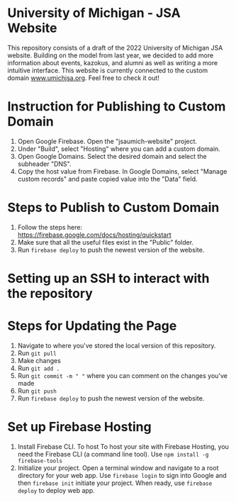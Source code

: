 # University of Michigan - JSA Website

This repository consists of a draft of the 2022 University of Michigan JSA website. Building on the model from last year, we decided to add more information about events, kazokus, and alumni as well as writing a more intuitive interface. This website is currently connected to the custom domain www.umichjsa.org. Feel free to check it out!

# Instruction for Publishing to Custom Domain

1. Open Google Firebase. Open the "jsaumich-website" project.
2. Under "Build", select "Hosting" where you can add a custom domain.
3. Open Google Domains. Select the desired domain and select the subheader "DNS".
4. Copy the host value from Firebase. In Google Domains, select "Manage custom records" and paste copied value into the "Data" field.

# Steps to Publish to Custom Domain

1. Follow the steps here: https://firebase.google.com/docs/hosting/quickstart
2. Make sure that all the useful files exist in the "Public" folder.
3. Run `firebase deploy` to push the newest version of the website.

# Setting up an SSH to interact with the repository

# Steps for Updating the Page

1. Navigate to where you've stored the local version of this repository.
2. Run `git pull`
3. Make changes
4. Run `git add .`
5. Run `git commit -m " "` where you can comment on the changes you've made
6. Run `git push`
7. Run `firebase deploy` to push the newest version of the website.

# Set up Firebase Hosting

1. Install Firebase CLI. To host To host your site with Firebase Hosting, you need the Firebase CLI (a command line tool). Use `npm install -g firebase-tools`
2. Initialize your project. Open a terminal window and navigate to a root directory for your web app. Use `firebase login` to sign into Google and then `firebase init` initiate your project. When ready, use `firebase deploy` to deploy web app.
